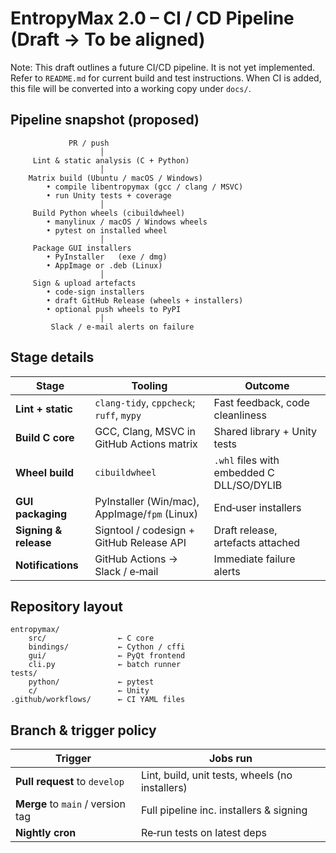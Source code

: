 # EntropyMax 2.0 – CI / CD Pipeline (Draft → To be aligned)

Note: This draft outlines a future CI/CD pipeline. It is not yet implemented. Refer to `README.md` for current build and test instructions. When CI is added, this file will be converted into a working copy under `docs/`.

## Pipeline snapshot (proposed)
```
             PR / push
                    │
     Lint & static analysis (C + Python)
                    │
    Matrix build (Ubuntu / macOS / Windows)
        • compile libentropymax (gcc / clang / MSVC)
        • run Unity tests + coverage
                    │
     Build Python wheels (cibuildwheel)
        • manylinux / macOS / Windows wheels
        • pytest on installed wheel
                    │
     Package GUI installers
        • PyInstaller   (exe / dmg)
        • AppImage or .deb (Linux)
                    │
     Sign & upload artefacts
        • code‑sign installers
        • draft GitHub Release (wheels + installers)
        • optional push wheels to PyPI
                    │
         Slack / e‑mail alerts on failure
```

## Stage details

| Stage | Tooling | Outcome |
|-------|---------|---------|
| **Lint + static** | `clang‑tidy`, `cppcheck`; `ruff`, `mypy` | Fast feedback, code cleanliness |
| **Build C core** | GCC, Clang, MSVC in GitHub Actions matrix | Shared library + Unity tests |
| **Wheel build** | `cibuildwheel` | `.whl` files with embedded C DLL/SO/DYLIB |
| **GUI packaging** | PyInstaller (Win/mac), AppImage/`fpm` (Linux) | End‑user installers |
| **Signing & release** | Signtool / codesign + GitHub Release API | Draft release, artefacts attached |
| **Notifications** | GitHub Actions → Slack / e‑mail | Immediate failure alerts |

## Repository layout
```
entropymax/
    src/                ← C core
    bindings/           ← Cython / cffi
    gui/                ← PyQt frontend
    cli.py              ← batch runner
tests/
    python/             ← pytest
    c/                  ← Unity
.github/workflows/      ← CI YAML files
```

## Branch & trigger policy
| Trigger | Jobs run |
|---------|----------|
| **Pull request** to `develop` | Lint, build, unit tests, wheels (no installers) |
| **Merge** to `main` / version tag | Full pipeline inc. installers & signing |
| **Nightly cron** | Re‑run tests on latest deps |

